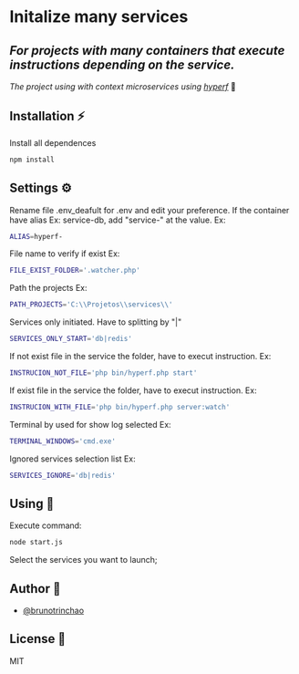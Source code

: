 # Initalize many services
## _For projects with many containers that execute instructions depending on the service._

_The project using with context microservices using [hyperf]_ 🚀

## Installation ⚡

Install all dependences
```sh
npm install
```

## Settings ⚙️
Rename file .env_deafult for .env and edit your preference.
If the container have alias Ex: service-db, add "service-" at the value. Ex:
```sh
ALIAS=hyperf-
```
File name to verify if exist Ex:
```sh
FILE_EXIST_FOLDER='.watcher.php'
```

Path the projects Ex:
```sh
PATH_PROJECTS='C:\\Projetos\\services\\'
```

Services only initiated. Have to splitting by "|"
```sh
SERVICES_ONLY_START='db|redis'
```

If not exist file in the service the folder, have to execut instruction. Ex:
```sh
INSTRUCION_NOT_FILE='php bin/hyperf.php start'
```

If exist file in the service the folder, have to execut instruction. Ex:
```sh
INSTRUCION_WITH_FILE='php bin/hyperf.php server:watch'
```
Terminal by used for show log selected Ex:
```sh
TERMINAL_WINDOWS='cmd.exe'
```
Ignored services selection list Ex:
```sh
SERVICES_IGNORE='db|redis'
```

## Using 🌟
Execute command:
```sh
node start.js
```

Select the services you want to launch;


## Author 🧑

- [@brunotrinchao](https://github.com/brunotrinchao)

## License 📃

MIT

   [hyperf]: <https://github.com/hyperf/hyperf>
  
